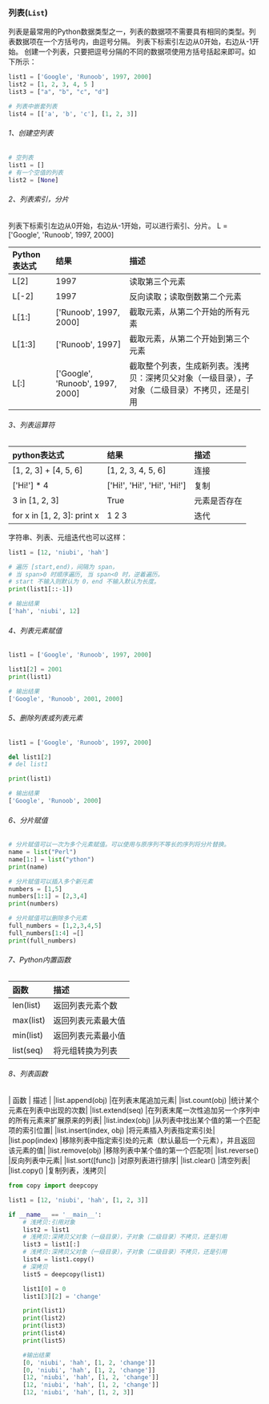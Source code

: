 ### 列表(```List```)

列表是最常用的Python数据类型之一，列表的数据项不需要具有相同的类型。列表数据项在一个方括号内，由逗号分隔。
列表下标索引左边从0开始，右边从-1开始。
创建一个列表，只要把逗号分隔的不同的数据项使用方括号括起来即可。如下所示：

```python
list1 = ['Google', 'Runoob', 1997, 2000]
list2 = [1, 2, 3, 4, 5 ]
list3 = ["a", "b", "c", "d"]

# 列表中嵌套列表
list4 = [['a', 'b', 'c'], [1, 2, 3]]
```

###### 1、创建空列表
```python
# 空列表
list1 = []
# 有一个空值的列表
list2 = [None]
```

###### 2、列表索引，分片

列表下标索引左边从0开始，右边从-1开始，可以进行索引、分片。
L = ['Google', 'Runoob', 1997, 2000]

| Python表达式 | 结果 | 描述 |
| :--- | :--- | :--- |
| L[2] | 1997 | 读取第三个元素 |
| L[-2] | 1997 | 反向读取；读取倒数第二个元素 |
| L[1:] | ['Runoob', 1997, 2000] | 截取元素，从第二个开始的所有元素 |
| L[1:3] | ['Runoob', 1997] | 截取元素，从第二个开始到第三个元素 |
| L[:] | ['Google', 'Runoob', 1997, 2000] | 截取整个列表，生成新列表。浅拷贝：深拷贝父对象（一级目录），子对象（二级目录）不拷贝，还是引用|

###### 3、列表运算符

| python表达式 | 结果 | 描述 |
| :--- | :--- | :--- |
| [1, 2, 3] + [4, 5, 6]    | [1, 2, 3, 4, 5, 6] | 连接 |
| ['Hi!'] * 4 | ['Hi!', 'Hi!', 'Hi!', 'Hi!']      |   复制 |
| 3 in [1, 2, 3] | True      |    元素是否存在 |
| for x in [1, 2, 3]: print x | 1 2 3      |    迭代 |

字符串、列表、元组迭代也可以这样：
```python
list1 = [12, 'niubi', 'hah']

# 遍历 [start,end)，间隔为 span，
# 当 span>0 时顺序遍历, 当 span<0 时，逆着遍历。
# start 不输入则默认为 0，end 不输入默认为长度。
print(list1[::-1])

# 输出结果
['hah', 'niubi', 12]
```

###### 4、列表元素赋值
```python
list1 = ['Google', 'Runoob', 1997, 2000]

list1[2] = 2001
print(list1)

# 输出结果
['Google', 'Runoob', 2001, 2000]
```

###### 5、删除列表或列表元素
```python
list1 = ['Google', 'Runoob', 1997, 2000]

del list1[2]
# del list1

print(list1)

# 输出结果
['Google', 'Runoob', 2000]
```

###### 6、分片赋值
```python
# 分片赋值可以一次为多个元素赋值。可以使用与原序列不等长的序列将分片替换。
name = list("Perl")
name[1:] = list("ython")
print(name)

# 分片赋值可以插入多个新元素
numbers = [1,5]
numbers[1:1] = [2,3,4]
print(numbers)

# 分片赋值可以删除多个元素
full_numbers = [1,2,3,4,5]
full_numbers[1:4] =[]
print(full_numbers)
```

###### 7、Python内置函数

| 函数 | 描述 |
| :--- | :--- |
|len(list) |返回列表元素个数|
|max(list) |返回列表元素最大值|
|min(list) |返回列表元素最小值|
|list(seq) |将元组转换为列表|

###### 8、列表函数
| 函数 | 描述 |
|list.append(obj) |在列表末尾追加元素|
|list.count(obj) |统计某个元素在列表中出现的次数|
|list.extend(seq) |在列表末尾一次性追加另一个序列中的所有元素来扩展原来的列表|
|list.index(obj) |从列表中找出某个值的第一个匹配项的索引位置|
|list.insert(index, obj) |将元素插入列表指定索引处|
|list.pop(index) |移除列表中指定索引处的元素（默认最后一个元素），并且返回该元素的值|
|list.remove(obj) |移除列表中某个值的第一个匹配项|
|list.reverse() |反向列表中元素|
|list.sort([func]) |对原列表进行排序|
|list.clear() |清空列表|
|list.copy() |复制列表，浅拷贝|

```python
from copy import deepcopy

list1 = [12, 'niubi', 'hah', [1, 2, 3]]

if __name__ == '__main__':
    # 浅拷贝:引用对象
    list2 = list1
    # 浅拷贝:深拷贝父对象（一级目录），子对象（二级目录）不拷贝，还是引用
    list3 = list1[:]
    # 浅拷贝:深拷贝父对象（一级目录），子对象（二级目录）不拷贝，还是引用
    list4 = list1.copy()
    # 深拷贝
    list5 = deepcopy(list1)

    list1[0] = 0
    list1[3][2] = 'change'

    print(list1)
    print(list2)
    print(list3)
    print(list4)
    print(list5)

    #输出结果
    [0, 'niubi', 'hah', [1, 2, 'change']]
    [0, 'niubi', 'hah', [1, 2, 'change']]
    [12, 'niubi', 'hah', [1, 2, 'change']]
    [12, 'niubi', 'hah', [1, 2, 'change']]
    [12, 'niubi', 'hah', [1, 2, 3]]
```